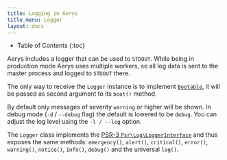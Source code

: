 ```yaml
---
title: Logging in Aerys
title_menu: Logger
layout: docs
---
```


* Table of Contents
{:toc}

Aerys includes a logger that can be used to `STDOUT`. While being in production mode Aerys uses multiple workers, so all log data is sent to the master process and logged to `STDOUT` there.

The only way to receive the `Logger` instance is to implement [`Bootable`](bootable.html), it will be passed as second argument to its `boot()` method.

By default only messages of severity `warning` or higher will be shown. In debug mode (`-d` / `--debug` flag) the default is lowered to be `debug`. You can adjust the log level using the `-l / --log` option.

The `Logger` class implements the [PSR-3 `Psr\Log\LoggerInterface`](http://www.php-fig.org/psr/psr-3/#3-psr-log-loggerinterface) and thus exposes the same methods: `emergency()`, `alert()`, `critical()`, `error()`, `warning()`, `notice()`, `info()`, `debug()` and the universal `log()`.
